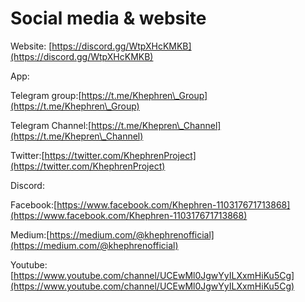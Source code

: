 # Social media & website

Website: [https://discord.gg/WtpXHcKMKB](https://discord.gg/WtpXHcKMKB)

App:

Telegram group:[https://t.me/Khephren\_Group](https://t.me/Khephren\_Group)

Telegram Channel:[https://t.me/Khepren\_Channel](https://t.me/Khepren\_Channel)

Twitter:[https://twitter.com/KhephrenProject](https://twitter.com/KhephrenProject)

Discord:

Facebook:[https://www.facebook.com/Khephren-110317671713868](https://www.facebook.com/Khephren-110317671713868)

Medium:[https://medium.com/@khephrenofficial](https://medium.com/@khephrenofficial)

Youtube:[https://www.youtube.com/channel/UCEwMl0JgwYyILXxmHiKu5Cg](https://www.youtube.com/channel/UCEwMl0JgwYyILXxmHiKu5Cg)
